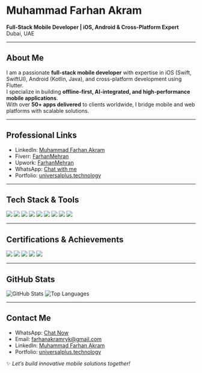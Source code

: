 # Muhammad Farhan Akram
**Full-Stack Mobile Developer | iOS, Android & Cross-Platform Expert**  
Dubai, UAE 

---

## About Me
I am a passionate **full-stack mobile developer** with expertise in iOS (Swift, SwiftUI), Android (Kotlin, Java), and cross-platform development using Flutter.  
I specialize in building **offline-first, AI-integrated, and high-performance mobile applications**.  
With over **50+ apps delivered** to clients worldwide, I bridge mobile and web platforms with scalable solutions.  

---

## Professional Links
- LinkedIn: [Muhammad Farhan Akram](https://www.linkedin.com/in/muhammad-farhan-akram-553b8218a)  
- Fiverr: [FarhanMehran](https://www.fiverr.com/sellers/farhanmehran)  
- Upwork: [FarhanMehran](https://www.upwork.com/freelancers/~015400179ff18fd150?mp_source=share)  
- WhatsApp: [Chat with me](https://wa.me/923073994429)  
- Portfolio: [universalplus.technology](https://universalplus.technology/)  

---

## Tech Stack & Tools
<p align="left">
  <img src="https://img.shields.io/badge/Swift-F05138?style=for-the-badge&logo=swift&logoColor=white" />
  <img src="https://img.shields.io/badge/SwiftUI-007AFF?style=for-the-badge&logo=swift&logoColor=white" />
  <img src="https://img.shields.io/badge/Flutter-02569B?style=for-the-badge&logo=flutter&logoColor=white" />
  <img src="https://img.shields.io/badge/Android-Kotlin-0095D5?style=for-the-badge&logo=kotlin&logoColor=white" />
  <img src="https://img.shields.io/badge/Firebase-FFCA28?style=for-the-badge&logo=firebase&logoColor=black" />
  <img src="https://img.shields.io/badge/Supabase-3ECF8E?style=for-the-badge&logo=supabase&logoColor=white" />
  <img src="https://img.shields.io/badge/Next.js-000000?style=for-the-badge&logo=next.js&logoColor=white" />
  <img src="https://img.shields.io/badge/Git-F05032?style=for-the-badge&logo=git&logoColor=white" />
  <img src="https://img.shields.io/badge/GitHub-181717?style=for-the-badge&logo=github&logoColor=white" />
</p>

---

## Certifications & Achievements
<p align="left">
  <img src="https://img.shields.io/badge/Google-Firebase-FFCA28?style=for-the-badge&logo=firebase&logoColor=black" />
  <img src="https://img.shields.io/badge/Apple-iOS_Development-000000?style=for-the-badge&logo=apple&logoColor=white" />
  <img src="https://img.shields.io/badge/Flutter-Developer-02569B?style=for-the-badge&logo=flutter&logoColor=white" />
  <img src="https://img.shields.io/badge/Upwork-Top_Rated-6fda44?style=for-the-badge&logo=upwork&logoColor=white" />
  <img src="https://img.shields.io/badge/Fiverr-Verified-1DBF73?style=for-the-badge&logo=fiverr&logoColor=white" />
</p>

---

## GitHub Stats
<p align="left">
  <img src="https://github-readme-stats.vercel.app/api?username=FarhanMehran&show_icons=true&theme=radical" alt="GitHub Stats" />
  <img src="https://github-readme-stats.vercel.app/api/top-langs/?username=FarhanMehran&hide=html&theme=radical&layout=compact" alt="Top Languages" />
</p>

---

## Contact Me
- WhatsApp: [Chat Now](https://wa.me/923073994429)  
- Email: farhanakramryk@gmail.com  
- LinkedIn: [Muhammad Farhan Akram](https://www.linkedin.com/in/muhammad-farhan-akram-553b8218a)  
- Portfolio: [universalplus.technology](https://universalplus.technology/)  

✨ *Let’s build innovative mobile solutions together!*

